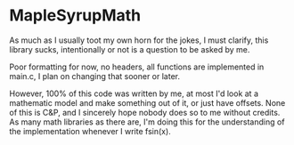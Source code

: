 # MapleSyrupMath
As much as I usually toot my own horn for the jokes, I must clarify, this library sucks, intentionally or not is a question to be asked by me.

Poor formatting for now, no headers, all functions are implemented in main.c,
I plan on changing that sooner or later.

However, 100% of this code was written by me, at most I'd look at a mathematic model and make something out of it, or just have offsets.
None of this is C&P, and I sincerely hope nobody does so to me without credits.
As many math libraries as there are, I'm doing this for the understanding of the implementation whenever I write fsin(x).
